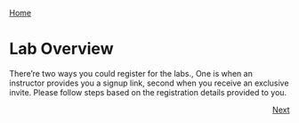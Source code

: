 [Home](./../README.md)
# Lab Overview
There’re two ways you could register for the labs., One is when an instructor provides you a signup link, second when you receive an exclusive invite. Please follow steps based on the registration details provided to you.
<div align="right"> <a href ="./Prerequisites.md#prerequisites">Next</a> </div>
